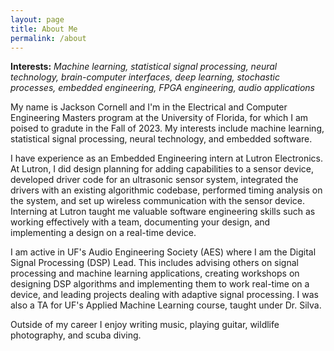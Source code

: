 ```yaml
---
layout: page
title: About Me
permalink: /about
---
```


**Interests:** *Machine learning, statistical signal processing, neural technology, brain-computer interfaces, deep learning, stochastic processes, embedded engineering, FPGA engineering, audio applications*

My name is Jackson Cornell and I'm in the Electrical and Computer Engineering Masters program at the University of Florida, for which I am poised to gradute in the Fall of 2023. My interests include machine learning, statistical signal processing, neural technology, and embedded software.

I have experience as an Embedded Engineering intern at Lutron Electronics. At Lutron, I did design planning for adding capabilities to a sensor device, developed
driver code for an ultrasonic sensor system, integrated the drivers with an existing algorithmic codebase, performed timing analysis on the system, and set up
wireless communication with the sensor device. Interning at Lutron taught me valuable software engineering skills such as working effectively with a team,
documenting your design, and implementing a design on a real-time device.

I am active in UF's Audio Engineering Society (AES) where I am the Digital Signal Processing (DSP) Lead. This includes advising others on signal processing and
machine learning applications, creating workshops on designing DSP algorithms and implementing them to work real-time on a device, and leading projects dealing
with adaptive signal processing. I was also a TA for UF's Applied Machine Learning course, taught under Dr. Silva.

Outside of my career I enjoy writing music, playing guitar, wildlife photography, and scuba diving.